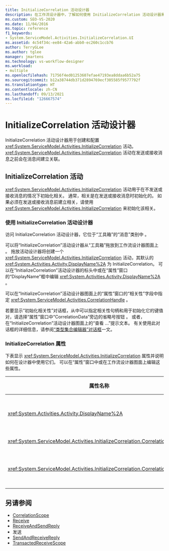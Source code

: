 ```yaml
---
title: InitializeCorrelation 活动设计器
description: 在工作流设计器中，了解如何使用 InitializeCorrelation 活动设计器来创建和配置 InitializeCorrelation 活动。
ms.custom: SEO-VS-2020
ms.date: 11/04/2016
ms.topic: reference
f1_keywords:
- System.ServiceModel.Activities.InitializeCorrelation.UI
ms.assetid: 4c54f34c-ee84-42a6-abb0-ec260c1ccb76
author: TerryGLee
ms.author: tglee
manager: jmartens
ms.technology: vs-workflow-designer
ms.workload:
- multiple
ms.openlocfilehash: 71756f4ed01253607efae47193ea8ddaa6b52a75
ms.sourcegitcommit: b12a38744db371d2894769ecf305585f9577792f
ms.translationtype: HT
ms.contentlocale: zh-CN
ms.lasthandoff: 09/13/2021
ms.locfileid: "126667574"
---
```

# <a name="initializecorrelation-activity-designer"></a>InitializeCorrelation 活动设计器

InitializeCorrelation 活动设计器用于创建和配置 <xref:System.ServiceModel.Activities.InitializeCorrelation> 活动。 <xref:System.ServiceModel.Activities.InitializeCorrelation> 活动在发送或接收消息之前会在消息间建立关联。

## <a name="the-initializecorrelation-activity"></a>InitializeCorrelation 活动

<xref:System.ServiceModel.Activities.InitializeCorrelation> 活动用于在不发送或接收消息的情况下初始化相关。 通常，相关是在发送或接收消息时初始化的。 如果必须在发送或接收消息前建立相关，请使用 <xref:System.ServiceModel.Activities.InitializeCorrelation> 来初始化该相关。

### <a name="using-the-initializecorrelation-activity-designer"></a>使用 InitializeCorrelation 活动设计器

访问 InitializeCorrelation 活动设计器，它位于“工具箱”的“消息”类别中  。

可以将“InitializeCorrelation”活动设计器从“工具箱”拖放到工作流设计器图面上 。 拖放活动设计器将创建一个 <xref:System.ServiceModel.Activities.InitializeCorrelation> 活动，其默认的 <xref:System.Activities.Activity.DisplayName%2A> 为 InitializeCorrelation。 可以在“InitializeCorrelation”活动设计器的标头中或在“属性”窗口的“DisplayName”框中编辑 <xref:System.Activities.Activity.DisplayName%2A>  。

可以在“InitializeCorrelation”活动设计器图面上的“属性”窗口的“相关性”字段中指定 <xref:System.ServiceModel.Activities.CorrelationHandle>  。

若要显示“初始化相关性”对话框，从中可以指定相关性句柄和用于初始化它的键值对，请选择“属性”窗口中“CorrelationData”旁边的省略号按钮  。 或者，在“InitializeCorrelation”活动设计器图面上的“查看 ...”提示文本。 有关使用此对话框的详细信息，请参阅[“类型集合编辑器”对话框](../workflow-designer/type-collection-editor-dialog-box.md)一文。

### <a name="the-initializecorrelation-properties"></a>InitializeCorrelation 属性

下表显示 <xref:System.ServiceModel.Activities.InitializeCorrelation> 属性并说明如何在设计器中使用它们。 可以在“属性”窗口中或在工作流设计器图面上编辑这些属性。

|属性名称|必选|使用情况|
|-|--------------|-|
|<xref:System.Activities.Activity.DisplayName%2A>|错误|<xref:System.ServiceModel.Activities.InitializeCorrelation> 活动的友好名称。 默认值为 InitializeCorrelation。<br /><br /> 虽然对友好 <xref:System.Activities.Activity.DisplayName%2A> 使用非默认值不是绝对必需的，但建议这样做。|
|<xref:System.ServiceModel.Activities.InitializeCorrelation.Correlation%2A>|错误|用于关联相关中的工作流活动的 <xref:System.ServiceModel.Activities.CorrelationHandle>。|
|<xref:System.ServiceModel.Activities.InitializeCorrelation.CorrelationData%2A>|错误|将消息与工作流实例相关联的相关数据的字典。<br /><br /> 使用“初始化相关性”对话框来配置 <xref:System.ServiceModel.Activities.InitializeCorrelation.CorrelationData%2A>。 有关使用此对话框的详细信息，请参阅[“类型集合编辑器”对话框](../workflow-designer/type-collection-editor-dialog-box.md)一文。|

## <a name="see-also"></a>另请参阅

- [CorrelationScope](../workflow-designer/correlationscope-activity-designer.md)
- [Receive](../workflow-designer/receive-activity-designer.md)
- [ReceiveAndSendReply](../workflow-designer/receiveandsendreply-template-designer.md)
- 发送
- [SendAndReceiveReply](../workflow-designer/sendandreceivereply-template-designer.md)
- [TransactedReceiveScope](../workflow-designer/transactedreceivescope-activity-designer.md)